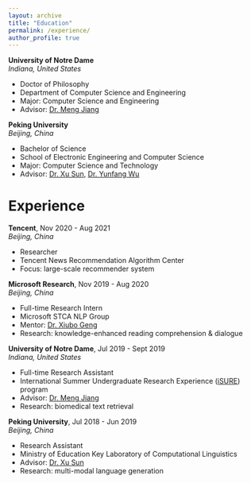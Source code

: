 ```yaml
---
layout: archive
title: "Education"
permalink: /experience/
author_profile: true
---
```


**University of Notre Dame**\
*Indiana, United States*
- Doctor of Philosophy
- Department of Computer Science and Engineering
- Major: Computer Science and Engineering
- Advisor: [Dr. Meng Jiang](https://www.meng-jiang.com)

**Peking University**\
*Beijing, China*
- Bachelor of Science
- School of Electronic Engineering and Computer Science
- Major: Computer Science and Technology
- Advisor: [Dr. Xu Sun](http://xusun.org), [Dr. Yunfang Wu](https://cs.pku.edu.cn/info/1083/1300.htm)


Experience
======

**Tencent**, Nov 2020 - Aug 2021\
*Beijing, China*
- Researcher
- Tencent News Recommendation Algorithm Center
- Focus: large-scale recommender system

**Microsoft Research**, Nov 2019 - Aug 2020\
*Beijing, China*
- Full-time Research Intern
- Microsoft STCA NLP Group
- Mentor: [Dr. Xiubo Geng](https://xiubo0211.github.io/)
- Research: knowledge-enhanced reading comprehension & dialogue

**University of Notre Dame**, Jul 2019 - Sept 2019\
*Indiana, United States*
- Full-time Research Assistant
- International Summer Undergraduate Research Experience ([iSURE](https://international.nd.edu/students-scholars/global-engagement-programs/summer-programs/isure/)) program
- Advisor: [Dr. Meng Jiang](http://www.meng-jiang.com)
- Research: biomedical text retrieval

**Peking University**, Jul 2018 - Jun 2019\
*Beijing, China*
- Research Assistant
- Ministry of Education Key Laboratory of Computational Linguistics
- Advisor: [Dr. Xu Sun](http://xusun.org)
- Research: multi-modal language generation


